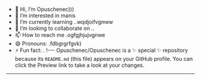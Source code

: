- 👋 Hi, I’m Opuschenec)))
- 👀 I’m interested in manis
- 🌱 I’m currently learning ..wqdjoifvgmew
- 💞️ I’m looking to collaborate on ..
- 📫 How to reach me .ogfgjhjujvgnwe
- 😄 Pronouns: .fdbgrgrfgvk)
- ⚡ Fun fact: .
!---
Opuschenec/Opuschenec is a ✨ special ✨ repository because its `README.md` (this file) appears on your GitHub profile.
You can click the Preview link to take a look at your changes.
---
